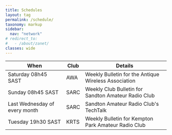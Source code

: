 ```yaml
---
title: Schedules
layout: tag
permalink: /schedule/
taxonomy: markup
sidebar:
  nav: "network"
# redirect_to:
#   - /about/zanet/
classes: wide
---
```


| When    | Club | Details |
| -------- | ------- | ------- |
| Saturday 08h45 SAST | AWA | Weekly Bulletin for the Antique Wireless Association |
| Sunday 08h45 SAST  | SARC    | Weekly Club Bulletin for Sandton Amateur Radio Club |
| Last Wednesday of every month  |   SARC  | Sandton Amateur Radio Club's TechTalk |
| Tuesday 19h30 SAST | KRTS     | Weekly Bulletin for Kempton Park Amateur Radio Club |